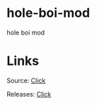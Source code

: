 # hole-boi-mod
hole boi mod

# Links
Source: [Click](https://github.com/activepass/hole-boi-mod/blob/1.19/src/main/java/net/hole/boi/mod/HoleBoiMod.java) 

Releases: [Click](https://github.com/activepass/hole-boi-mod/releases)
